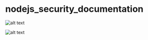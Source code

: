 ﻿# nodejs_security_documentation
 
![alt text](https://cdn-images-1.medium.com/max/2000/1*nghBQU3tsLpuMpuy2f3xoA.png)

![alt text](https://raw.githubusercontent.com/username/projectname/branch/path/to/img.png)
